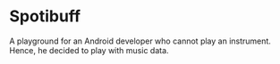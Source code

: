 # Spotibuff
A playground for an Android developer who cannot play an instrument. Hence, he decided to play with music data.
